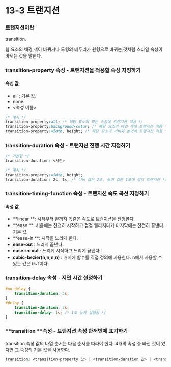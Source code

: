 # 13-3 트랜지션

### 트랜지션이란

transition.

웹 요소의 배경 색이 바뀌거나 도형의 테두리가 원형으로 바뀌는 것처럼 스타일 속성이 바뀌는 것을 말한다.

### **transition-property** 속성 - 트랜지션을 적용할 속성 지정하기

#### 속성 값

* all : 기본 값.
* none
* &lt;속성 이름&gt;

```css
/* 예시 */
transition-property:all; /* 해당 요소의 모든 속성에 트랜지션 적용 */
transition-property:background-color; /* 해당 요소의 배경 색에 트랜지션 적용 */
transition-property:width, height; /* 해당 요소의 너비와 높이에 트랜지션 적용 */
```

### **transition-duration** 속성 - 트랜지션 진행 시간 지정하기

```css
/* 기본형 */
transition-duration: <시간>

/* 예시 */
transition-property:width, height;
transition-duration: 2s, 1s; /* 너비 값은 2초, 높이 값은 1초에 걸쳐 트랜지션 */
```

### **transition-timing-function** 속성 - 트랜지션 속도 곡선 지정하기

#### 속성 값

* **linear **: 시작부터 끝까지 똑같은 속도로 트랜지션을 진행한다.
* **ease **: 처음에는 천천히 시작하고 점점 빨라지다가 마지막에는 천천히 끝낸다. 기본 값.
* **ease-in **: 시작을 느리게 한다.
* **ease-out** : 느리게 끝낸다.
* **ease-in-out** : 느리게 시작하고 느리게 끝낸다.
* **cubic-bezier\(n,n,n,n\)** : 배지에 함수를 직접 정의해 사용한다. n에서 사용할 수 있는 값은 0~1이다.

### **transition-delay** 속성 - 지연 시간 설정하기

```css
#no-delay {
    transition-duration: 3s;
}
#delay {
    transition-duration: 3s;
    transition-delay: 1s; /* 1초 늦게 실행됨 */
}
```

### **transition **속성 - 트랜지션 속성 한꺼번에 표기하기

transition 속성 값의 나열 순서는 다음 순서를 따라야 한다. 4개의 속성 중 빠진 것이 있다면 그 속성의 기본 값을 사용한다.

```css
transition: <transition-property 값> | <transition-duration 값> | <transition-timing-function 값> | <transition-delay 값>
```



